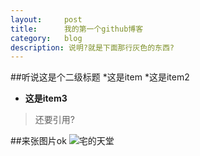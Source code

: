 ```yaml
---
layout:     post
title:      我的第一个github博客
category:   blog
description: 说明?就是下面那行灰色的东西?
---
```

##听说这是个二级标题
*这是item
*这是item2
* **这是item3**

>还要引用?


##来张图片ok
![宅的天堂](https://wx1.sinaimg.cn/mw690/005CMRzCly1fp711xgl95j30qo0zkdr6.jpg)
